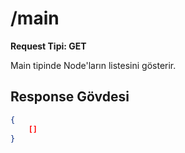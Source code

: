 # /main

**Request Tipi: GET**

Main tipinde Node'ların listesini gösterir.

## Response Gövdesi

```json
{
    []
}
```

